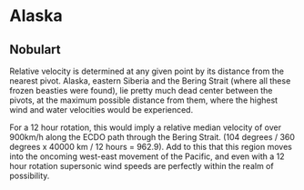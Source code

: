 # Alaska

## Nobulart

Relative velocity is determined at any given point by its distance from the nearest pivot. Alaska, eastern Siberia and the Bering Strait (where all these frozen beasties were found), lie pretty much dead center between the pivots, at the maximum possible distance from them, where the highest wind and water velocities would be experienced.

For a 12 hour rotation, this would imply a relative median velocity of over 900km/h along the ECDO path through the Bering Strait. (104 degrees / 360 degrees x 40000 km / 12 hours = 962.9). Add to this that this region moves into the oncoming west-east movement of the Pacific, and even with a 12 hour rotation supersonic wind speeds are perfectly within the realm of possibility.